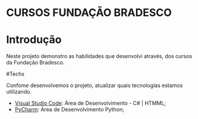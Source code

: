 # CURSOS FUNDAÇÃO BRADESCO

# Introdução

Neste projeto demonstro as habilidades que desenvolvi através, dos cursos da Fundação Bradesco.

#Techs

Confome desenvolvemos o projeto, atualizar quais tecnologias estamos utilizando.

* [Visual Studio Code](https://code.visualstudio.com/): Área de Desenvolvimento - C# | HTMML;
* [PyCharm](https://www.jetbrains.com/pt-br/pycharm/): Área de Desenvolvimento Python;
